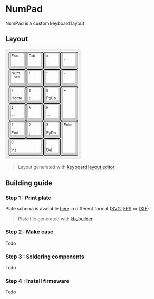 # NumPad

NumPad is a custom keyboard layout

## Layout

![NumPad layout](./NumPad-layout.png?raw=true)
> Layout generated with [Keyboard layout editor](http://www.keyboard-layout-editor.com)

## Building guide

### Step 1 : Print plate
Plate schema is available [here](./Plate/) in different format ([SVG](./Plate/NumPad.svg), [EPS](./Plate/NumPad.eps) or [DXF](./Plate/NumPad.dxf))
> Plate file generated with [kb_builder](https://github.com/swill/kb_builder)

### Step 2 : Make case
Todo

### Step 3 : Soldering components
Todo

### Step 4 : Install firmeware
Todo
